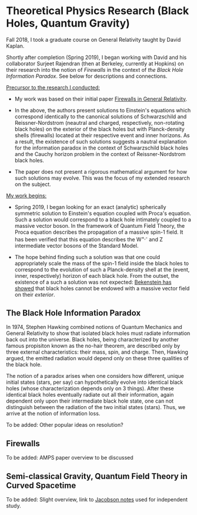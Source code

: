 # Theoretical Physics Research (Black Holes, Quantum Gravity)

Fall 2018, I took a graduate course on General Relativity taught by David Kaplan. 

Shortly after completion (Spring 2019), I began working with David and his collaborator Surjeet Rajendran (then at Berkeley, currently at Hopkins) on their research into the notion of *Firewalls* in the context of *the Black Hole Information Paradox*. See below for descriptions and connections.

<ins>Precursor to the research I conducted:</ins> 

- My work was based on their initial paper [Firewalls in General Relativity](https://arxiv.org/abs/1812.00536#:~:text=We%20present%20spherically%20symmetric%20solutions,respective%20event%20and%20inner%20horizons.).

- In the above, the authors present solutions to Einstein's equations which correspond identically to the canonical solutions of Schwarzschild and Reissner-Nordstrom (neautral and charged, respectively, non-rotating black holes) on the exterior of the black holes but with Planck-density shells (firewalls) located at their respective event and inner horizons. As a result, the existence of such solutions suggests a nautral explanation for the information paradox in the context of Schwarzschild black holes and the Cauchy horizon problem in the context of Reissner-Nordstrom black holes.

- The paper does not present a rigorous mathematical argument for how such solutions may evolve. This was the focus of my extended research on the subject.

<ins>My work begins:</ins>

- Spring 2019, I began looking for an exact (analytic) spherically symmetric solution to Einstein's equation coupled with Proca's equation. Such a solution would correspond to a black hole intimately coupled to a massive vector boson. In the framework of Quantum Field Theory, the Proca equation describes the propagation of a massive spin-1 field. It has been verified that this equation describes the W<sup>+,-</sup> and Z intermediate vector bosons of the Standard Model.

- The hope behind finding such a solution was that one could appropriately scale the mass of the spin-1 field inside the black holes to correspond to the evolution of such a Planck-density shell at the (event, inner, respectively) horizon of each black hole. From the outset, the existence of a such a solution was not expected: [Bekenstein has showed]() that black holes cannot be endowed with a massive vector field on their *exterior*. 


## The Black Hole Information Paradox

In 1974, Stephen Hawking combined notions of Quantum Mechanics and General Relativity to show that isolated black holes must radiate information back out into the universe. Black holes, being characterized by another famous propisiton known as the no-hair theorem, are described only by three external characteristics: their mass, spin, and charge. Then, Hawking argued, the emitted radiation would depend only on these three qualities of the black hole. 

The notion of a paradox arises when one considers how different, unique initial states (stars, per say) can hypothetically evolve into identical black holes (whose characterization depends only on 3 things). After these identical black holes eventually radiate out all their information, again dependent only upon their intermediate black hole state, one can not distinguish between the radiation of the two initial states (stars). Thus, we arrive at the notion of information loss.

To be added: Other popular ideas on resolution?

## Firewalls

To be added: AMPS paper overview to be discussed


## Semi-classical Gravity, Quantum Field Theory in Curved Spacetime

To be added: Slight overview, link to [Jacobson notes](https://arxiv.org/abs/gr-qc/0308048) used for independent study.

